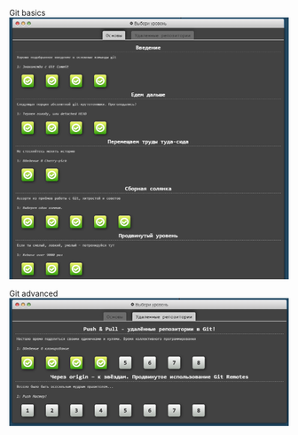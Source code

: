 Git basics
![Git basics tasks](https://github.com/Eugeneree/modsen_practice_git_course/blob/main/src/git_basics.png)

Git advanced
![Git advanced tasks](https://github.com/Eugeneree/modsen_practice_git_course/blob/main/src/git_advanced.png)